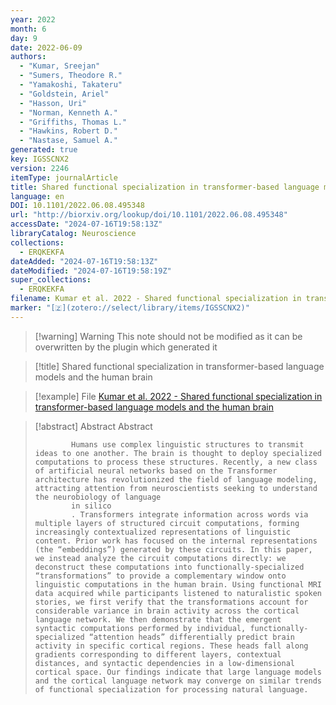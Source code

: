 ```yaml
---
year: 2022
month: 6
day: 9
date: 2022-06-09
authors:
  - "Kumar, Sreejan"
  - "Sumers, Theodore R."
  - "Yamakoshi, Takateru"
  - "Goldstein, Ariel"
  - "Hasson, Uri"
  - "Norman, Kenneth A."
  - "Griffiths, Thomas L."
  - "Hawkins, Robert D."
  - "Nastase, Samuel A."
generated: true
key: IGSSCNX2
version: 2246
itemType: journalArticle
title: Shared functional specialization in transformer-based language models and the human brain
language: en
DOI: 10.1101/2022.06.08.495348
url: "http://biorxiv.org/lookup/doi/10.1101/2022.06.08.495348"
accessDate: "2024-07-16T19:58:13Z"
libraryCatalog: Neuroscience
collections:
  - ERQKEKFA
dateAdded: "2024-07-16T19:58:13Z"
dateModified: "2024-07-16T19:58:19Z"
super_collections:
  - ERQKEKFA
filename: Kumar et al. 2022 - Shared functional specialization in transformer-based language models and the human brain
marker: "[🇿](zotero://select/library/items/IGSSCNX2)"
---
```


>[!warning] Warning
> This note should not be modified as it can be overwritten by the plugin which generated it

> [!title] Shared functional specialization in transformer-based language models and the human brain

> [!example] File
> [Kumar et al. 2022 - Shared functional specialization in transformer-based language models and the human brain](Kumar%20et%20al.%202022%20-%20Shared%20functional%20specialization%20in%20transformer-based%20language%20models%20and%20the%20human%20brain.pdf)

> [!abstract] Abstract
> Abstract
>           
>             Humans use complex linguistic structures to transmit ideas to one another. The brain is thought to deploy specialized computations to process these structures. Recently, a new class of artificial neural networks based on the Transformer architecture has revolutionized the field of language modeling, attracting attention from neuroscientists seeking to understand the neurobiology of language
>             in silico
>             . Transformers integrate information across words via multiple layers of structured circuit computations, forming increasingly contextualized representations of linguistic content. Prior work has focused on the internal representations (the “embeddings”) generated by these circuits. In this paper, we instead analyze the circuit computations directly: we deconstruct these computations into functionally-specialized “transformations” to provide a complementary window onto linguistic computations in the human brain. Using functional MRI data acquired while participants listened to naturalistic spoken stories, we first verify that the transformations account for considerable variance in brain activity across the cortical language network. We then demonstrate that the emergent syntactic computations performed by individual, functionally-specialized “attention heads” differentially predict brain activity in specific cortical regions. These heads fall along gradients corresponding to different layers, contextual distances, and syntactic dependencies in a low-dimensional cortical space. Our findings indicate that large language models and the cortical language network may converge on similar trends of functional specialization for processing natural language.

